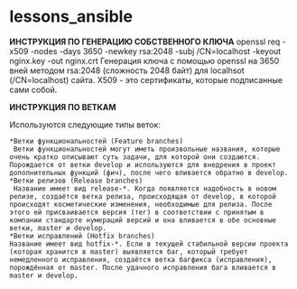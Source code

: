 # lessons_ansible
**ИНСТРУКЦИЯ ПО ГЕНЕРАЦИЮ СОБСТВЕННОГО КЛЮЧА**
openssl req -x509 -nodes -days 3650 -newkey rsa:2048 -subj /CN=localhost -keyout nginx.key -out nginx.crt
Генерация ключа с помощью openssl на 3650 вней методом rsa:2048 (сложность 2048 байт) для localhsot (/CN=localhost) сайта. X509 - это сертификаты, которые подписанные сами собой.

**ИНСТРУКЦИЯ ПО ВЕТКАМ**

Используются следующие типы веток:

    *Ветки функциональностей (Feature branches)
     Ветки функциональностей могут иметь произвольные названия, которые очень кратко описывают суть задачи, для которой они создаются. Порождается от ветки develop и используются для внедрения в проект дополнительных функций (фич), после чего вливается обратно в develop.
    *Ветки релизов (Release branches)
     Название имеет вид release-*. Когда появляется надобность в новом релизе, создаётся ветка релиза, происходящая от develop, в которой происходят косметические изменения, необходимые для релиза. После этого ей присваивается версия (тег) в соответствии с принятым в компании стандарте нумераций версий и она вливается в обе основные ветки, master и develop.
    *Ветки исправлений (Hotfix branches)
    Название имеет вид hotfix-*. Если в текущей стабильной версии проекта (которая хранится в master) выявляется баг, который требует немедленного исправления, создаётся ветка багфикса (исправления), порождённая от master. После удачного исправления бага вливается в master и develop.
